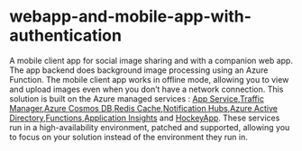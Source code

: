 # webapp-and-mobile-app-with-authentication
A mobile client app for social image sharing and with a companion web app. The app backend does background image processing using an Azure Function. The mobile client app works in offline mode, allowing you to view and upload images even when you don’t have a network connection.
This solution is built on the Azure managed services : <a href="https://azure.microsoft.com/en-us/services/app-service/" Target="blank">App Service</a>,<a href="https://azure.microsoft.com/en-us/services/traffic-manager/">Traffic Manager</a>,<a href="https://azure.microsoft.com/en-us/services/cosmos-db/">Azure Cosmos DB</a>,<a href="https://azure.microsoft.com/en-us/services/cache/">Redis Cache</a>,<a href="https://azure.microsoft.com/en-us/services/notification-hubs/">Notification Hubs</a>,<a href="https://azure.microsoft.com/en-us/services/active-directory/">Azure Active Directory</a>,<a href="https://azure.microsoft.com/en-us/services/functions/S">Functions</a>,<a href="https://azure.microsoft.com/en-us/services/application-insights/">Application Insights</a> and <a href="https://azure.microsoft.com/en-us/services/hockeyapp/">HockeyApp</a>.
These services run in a high-availability environment, patched and supported, allowing you to focus on your solution instead of the environment they run in.
